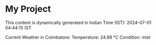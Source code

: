 # My Project

This content is dynamically generated in Indian Time (IST): 2024-07-01 04:44:15 IST


Current Weather in Coimbatore:
Temperature: 24.88 °C
Condition: mist
